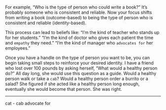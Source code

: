 For example, “Who is the type of person who could write a book?”
It’s probably someone who is consistent and reliable. Now your focus
shifts from writing a book (outcome-based) to being the type of person
who is consistent and reliable (identity-based).

This process can lead to beliefs like:
“I’m the kind of teacher who stands up for her students.”
“I’m the kind of doctor who gives each patient the time and
`empathy` they need.”
“I’m the kind of manager who `advocates for` her employees.”

Once you have a handle on the type of person you want to be, you
can begin taking small steps to reinforce your desired identity. I have a
friend who lost over 100 pounds by asking herself, “What would a
healthy person do?” All day long, she would use this question as a
guide. Would a healthy person walk or take a `cab`? Would a healthy
person order a burrito or a salad? She figured if she acted like a
healthy person long enough, eventually she would become that person.
She was right.

---
cat - cab
advocate for 